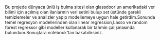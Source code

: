 Bu projede dünyaca ünlü iş bulma sitesi olan glassdoor'un amerikadaki ver bilimi için açılmış olan ilanlarının veri setini bulup 
set üstünde gerekli temizlemeler ve analizler yapıp modellemeye uygun hale getirdim.Sonunda temel regresyon modellerinden olan linear regression,Lasso ve random forest regressor gibi
modeller kullanarak bir tahmin çalışmasında bulundum.Sonuçlara notebook'tan bakabilirsiniz. 
